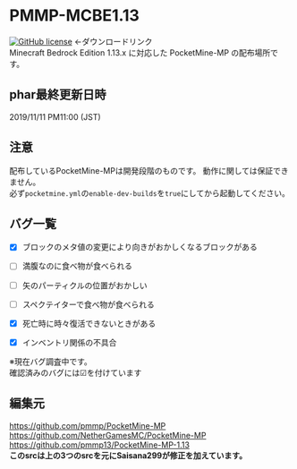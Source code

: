 # PMMP-MCBE1.13
[![GitHub license](https://img.shields.io/badge/pre_release-3.10.0+dev.-red)](https://github.com/Saisana299/PMMP-MCBE1.13/releases/tag/3.10.0%2Bdev7) ←ダウンロードリンク  
Minecraft Bedrock Edition 1.13.x に対応した PocketMine-MP の配布場所です。   

## phar最終更新日時
2019/11/11 PM11:00 (JST)

## 注意
配布しているPocketMine-MPは開発段階のものです。
動作に関しては保証できません。  
必ず`pocketmine.yml`の`enable-dev-builds`を`true`にしてから起動してください。

## バグ一覧
- [x] ブロックのメタ値の変更により向きがおかしくなるブロックがある
- [ ] 満腹なのに食べ物が食べられる
- [ ] 矢のパーティクルの位置がおかしい
- [ ] スペクテイターで食べ物が食べられる
- [x] 死亡時に時々復活できないときがある
- [x] インベントリ関係の不具合


※現在バグ調査中です。  
確認済みのバグには☑を付けています

## 編集元
https://github.com/pmmp/PocketMine-MP  
https://github.com/NetherGamesMC/PocketMine-MP  
https://github.com/pmmp13/PocketMine-MP-1.13  
**このsrcは上の3つのsrcを元にSaisana299が修正を加えています。**

